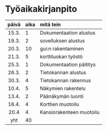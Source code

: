# Työaikakirjanpito

| päivä | aika | mitä tein  |
| :----:|:-----| :-----|
| 15.3. | 1    | Dokumentaation alustus  |
| 19.3. | 2    | sovelluksen alustus     |
| 20.3. | 10   | gui:n rakentaminen      |
| 21.3. | 5    | korttiluokan työstö     |
| 25.3. | 1    | Dokumentaation päititys |
| 26.3. | 2    | Tietokannan alustus     |
| 30.3. | 4    | Tietokannan rakennus    |
| 10.4. | 5    | Näkymien rakentelu      |
| 13.4. | 2    | Päänäkymän luonti       |
| 16.4. | 4    | Korttien muotoilu       |
| 20.4  | 4    | Kansiorakenteen muotoilu|
| yht   | 40   | | 
